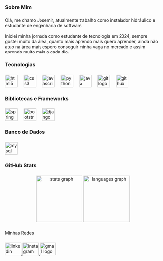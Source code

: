 
<h3 align="left">Sobre Mim</h3>

###

<p align="left">Olá, me chamo Josemir, atualmente trabalho como instalador hidráulico e estudante de engenharia de software.<br><br>Iniciei minha jornada como estudante de tecnologia em 2024, sempre gostei muito da área, quanto mais aprendo mais quero aprender, ainda não atuo na área mais espero conseguir minha vaga no mercado e assim aprendo muito mais a cada dia.</p>

###

<h3 align="left">Tecnologias</h3>

###

<div align="left">
  <img src="https://skillicons.dev/icons?i=html" height="40" alt="html5 logo"  />
  <img width="12" />
  <img src="https://skillicons.dev/icons?i=css" height="40" alt="css3 logo"  />
  <img width="12" />
  <img src="https://skillicons.dev/icons?i=js" height="40" alt="javascript logo"  />
  <img width="12" />
  <img src="https://skillicons.dev/icons?i=py" height="40" alt="python logo"  />
  <img width="12" />
  <img src="https://skillicons.dev/icons?i=java" height="40" alt="java logo"  />
  <img width="12" />
  <img src="https://skillicons.dev/icons?i=git" height="40" alt="git logo"  />
  <img width="12" />
  <img src="https://skillicons.dev/icons?i=github" height="40" alt="github logo"  />
</div>

###

###

<h3 align="left">Bibliotecas e Frameworks</h3>

###

<div align="left">
  <img src="https://skillicons.dev/icons?i=spring" height="40" alt="spring logo"  />
  <img width="12" />
  <img src="https://skillicons.dev/icons?i=bootstrap" height="40" alt="bootstrap logo"  />
  <img width="12" />
  <img src="https://skillicons.dev/icons?i=django" height="40" alt="django logo"  />
</div>

###

<h3 align="left">Banco de Dados</h3>

###

<div align="left">
  <img src="https://skillicons.dev/icons?i=mysql" height="40" alt="mysql logo"  />
  <img width="12" />

###

<h3 align="left">GitHub Stats</h3>

###

<div align="center">
  <img src="https://github-readme-stats.vercel.app/api?username=JosemirFarias&hide_title=false&hide_rank=false&show_icons=true&include_all_commits=true&count_private=true&disable_animations=false&theme=dark&locale=en&hide_border=false&order=1" height="150" alt="stats graph"  />
  <img src="https://github-readme-stats.vercel.app/api/top-langs?username=JosemirFarias&locale=en&hide_title=false&layout=compact&card_width=320&langs_count=6&theme=dark&hide_border=false&order=2" height="150" alt="languages graph"  />
</div>

###

<p align="left">Minhas Redes</p>

###

<div align="left">
  <a href="https://www.linkedin.com/in/josemir-farias-de-brito-05702b207/" target="_blank">
    <img src="https://raw.githubusercontent.com/maurodesouza/profile-readme-generator/master/src/assets/icons/social/linkedin/default.svg" width="52" height="40" alt="linkedin logo"  />
  </a>
  <a href="https://www.instagram.com/josemirfbrito/" target="_blank">
    <img src="https://raw.githubusercontent.com/maurodesouza/profile-readme-generator/master/src/assets/icons/social/instagram/default.svg" width="52" height="40" alt="instagram logo"  />
  </a>
  <a href="josemirfbrito@gmail.com" target="_blank">
    <img src="https://raw.githubusercontent.com/maurodesouza/profile-readme-generator/master/src/assets/icons/social/gmail/default.svg" width="52" height="40" alt="gmail logo"  />
  </a>
</div>

###


